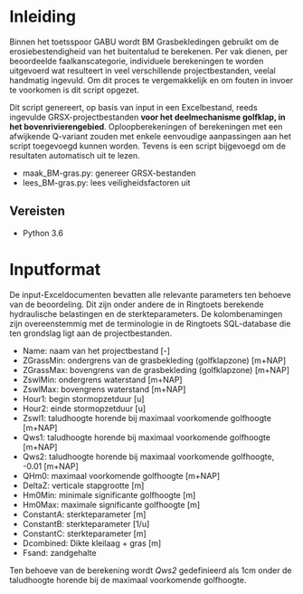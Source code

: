 # Inleiding
Binnen het toetsspoor GABU wordt BM Grasbekledingen gebruikt om de erosiebestendigheid van het buitentalud te berekenen. Per vak dienen, per beoordeelde faalkanscategorie, individuele berekeningen te worden uitgevoerd wat resulteert in veel verschillende projectbestanden, veelal handmatig ingevuld. Om dit proces te vergemakkelijk en om fouten in invoer te voorkomen is dit script opgezet.

Dit script genereert, op basis van input in een Excelbestand, reeds ingevulde GRSX-projectbestanden **voor het deelmechanisme golfklap, in het bovenrivierengebied**. Oploopberekeningen of berekeningen met een afwijkende Q-variant zouden met enkele eenvoudige aanpassingen aan het script toegevoegd kunnen worden. Tevens is een script bijgevoegd om de resultaten automatisch uit te lezen.

* maak_BM-gras.py: genereer GRSX-bestanden
* lees_BM-gras.py: lees veiligheidsfactoren uit

## Vereisten
* Python 3.6

# Inputformat
De input-Exceldocumenten bevatten alle relevante parameters ten behoeve van de beoordeling. Dit zijn onder andere de in Ringtoets berekende hydraulische belastingen en de sterkteparameters. De kolombenamingen zijn overeenstemmig met de terminologie in de Ringtoets SQL-database die ten grondslag ligt aan de projectbestanden.

* Name: naam van het projectbestand [-]
* ZGrassMin: ondergrens van de grasbekleding (golfklapzone) [m+NAP]
* ZGrassMax: bovengrens van de grasbekleding (golfklapzone) [m+NAP]
* ZswlMin: ondergrens waterstand [m+NAP]
* ZswlMax: bovengrens waterstand [m+NAP]
* Hour1: begin stormopzetduur [u]
* Hour2: einde stormopzetduur [u]
* Zswl1: taludhoogte horende bij maximaal voorkomende golfhoogte [m+NAP]
* Qws1: taludhoogte horende bij maximaal voorkomende golfhoogte [m+NAP]
* Qws2: taludhoogte horende bij maximaal voorkomende golfhoogte, -0.01 [m+NAP]
* QHm0: maximaal voorkomende golfhoogte [m+NAP]
* DeltaZ: verticale stapgrootte [m]
* Hm0Min: minimale significante golfhoogte [m]
* Hm0Max: maximale significante golfhoogte [m]
* ConstantA: sterkteparameter [m]
* ConstantB: sterkteparameter [1/u]
* ConstantC: sterkteparameter [m]
* Dcombined: Dikte kleilaag + gras [m]
* Fsand: zandgehalte

Ten behoeve van de berekening wordt *Qws2* gedefinieerd als 1cm onder de taludhoogte horende bij de maximaal voorkomende golfhoogte.